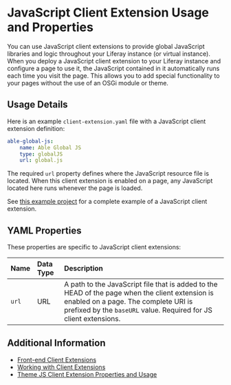 # JavaScript Client Extension Usage and Properties

You can use JavaScript client extensions to provide global JavaScript libraries and logic throughout your Liferay instance (or virtual instance). When you deploy a JavaScript client extension to your Liferay instance and configure a page to use it, the JavaScript contained in it automatically runs each time you visit the page. This allows you to add special functionality to your pages without the use of an OSGi module or theme.

## Usage Details

Here is an example `client-extension.yaml` file with a JavaScript client extension definition:

```yaml
able-global-js:
    name: Able Global JS
    type: globalJS
    url: global.js
```

The required `url` property defines where the JavaScript resource file is located. When this client extension is enabled on a page, any JavaScript located here runs whenever the page is loaded.

See [this example project](https://github.com/liferay/liferay-portal/tree/master/workspaces/sample-default-workspace/client-extensions) for a complete example of a JavaScript client extension.

## YAML Properties

These properties are specific to JavaScript client extensions:

| Name | Data Type | Description |
| :--- | :--- | :--- |
| `url` | URL | A path to the JavaScript file that is added to the HEAD of the page when the client extension is enabled on a page. The complete URI is prefixed by the `baseURL` value. Required for JS client extensions. |

## Additional Information

* [Front-end Client Extensions](../front-end-client-extensions.md)
* [Working with Client Extensions](../working-with-client-extensions.md)
* [Theme JS Client Extension Properties and Usage](./theme-js-client-extension-properties-and-usage.md)
